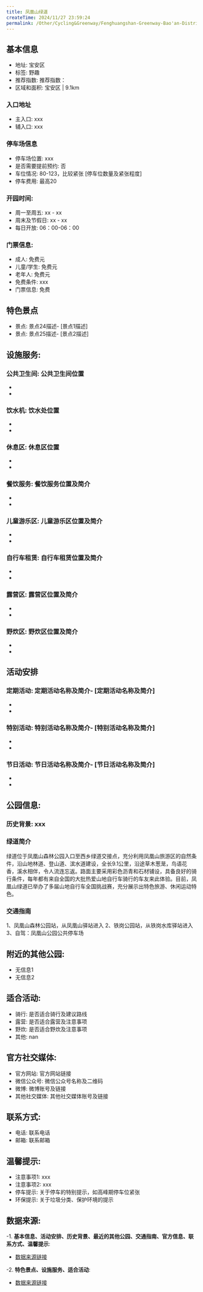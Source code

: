 ```yaml
---
title: 凤凰山绿道
createTime: 2024/11/27 23:59:24
permalink: /Other/Cycling&Greenway/Fenghuangshan-Greenway-Bao'an-District/
---
```


<ImageCard
  image="https://cgj.sz.gov.cn/attachment/1/1335/1335478/10700676.jpg"
  title="凤凰山绿道"
  description="绿道位于凤凰山森林公园入口至西乡绿道交接点，充分利用凤凰山旅游区的自然条件"
  href="/"
  author="深圳公园"
  date="2024/11/27"
/>
## 基本信息
- 地址: 宝安区
- 标签: 野趣
- 推荐指数: 推荐指数：
- 区域和面积: 宝安区 | 9.1km

### 入口地址
- 主入口: xxx
- 辅入口: xxx
### 停车场信息
- 停车场位置: xxx
- 是否需要提前预约: 否
- 车位情况: 80-123，比较紧张 [停车位数量及紧张程度]
- 停车费用: 最高20

### 开园时间:
- 周一至周五: xx - xx
- 周末及节假日: xx - xx
- 每日开放: 06：00-06：00

### 门票信息:
- 成人: 免费元
- 儿童/学生: 免费元
- 老年人: 免费元
- 免费条件: xxx
- 门票信息: 免费
  
## 特色景点
- 景点: 景点24描述- [景点1描述]
- 景点: 景点25描述- [景点2描述]

## 设施服务:
### 公共卫生间: 公共卫生间位置
-
-
### 饮水机: 饮水处位置
-
-
### 休息区: 休息区位置
-
-
### 餐饮服务: 餐饮服务位置及简介
-
-
### 儿童游乐区: 儿童游乐区位置及简介
-
-
### 自行车租赁: 自行车租赁位置及简介
-
-
### 露营区: 露营区位置及简介
-
-
### 野炊区: 野炊区位置及简介
-
-

## 活动安排
### 定期活动: 定期活动名称及简介- [定期活动名称及简介]
-
-
### 特别活动: 特别活动名称及简介- [特别活动名称及简介]
-
-
### 节日活动: 节日活动名称及简介- [节日活动名称及简介]
-
-

## 公园信息:
### 历史背景: xxx
### 绿道简介
绿道位于凤凰山森林公园入口至西乡绿道交接点，充分利用凤凰山旅游区的自然条件，沿山地林道、登山道、滨水道建设，全长9.1公里，沿途草木葱茏，鸟语花香，溪水相伴，令人流连忘返。路面主要采用彩色沥青和石材铺设，具备良好的骑行条件，每年都有来自全国的大批热爱山地自行车骑行的车友来此体验。目前，凤凰山绿道已举办了多届山地自行车全国挑战赛，充分展示出特色旅游、休闲运动特色。
### 交通指南
1、凤凰山森林公园站，从凤凰山驿站进入
2、铁岗公园站，从铁岗水库驿站进入
3、自驾：凤凰山公园公共停车场

## 附近的其他公园:
- 无信息1
- 无信息2

## 适合活动:
- 骑行: 是否适合骑行及建议路线
- 露营: 是否适合露营及注意事项
- 野炊: 是否适合野炊及注意事项
- 其他: nan

## 官方社交媒体:
- 官方网站: 官方网站链接
- 微信公众号: 微信公众号名称及二维码
- 微博: 微博账号及链接
- 其他社交媒体: 其他社交媒体账号及链接

## 联系方式:
- 电话: 联系电话
- 邮箱: 联系邮箱

## 温馨提示:
- 注意事项1: xxx
- 注意事项2: xxx
- 停车提示: 关于停车的特别提示，如高峰期停车位紧张
- 环保提示: 关于垃圾分类、保护环境的提示


## 数据来源:
-1. **基本信息、活动安排、历史背景、最近的其他公园、交通指南、官方信息、联系方式、温馨提示**:
- [数据来源链接](https://cgj.sz.gov.cn/xsmh/gysz/szld/content/post_10700676.html)

-2. **特色景点、设施服务、适合活动**:
- [数据来源链接](https://cgj.sz.gov.cn/xsmh/gysz/szld/content/post_10700676.html)

